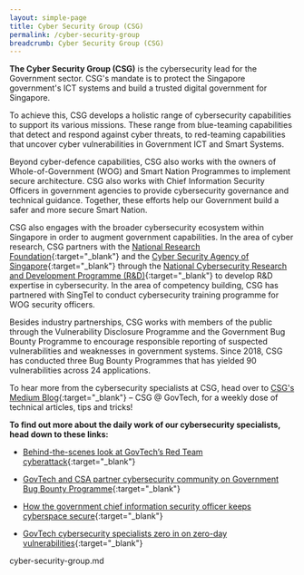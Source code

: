 ```yaml
---
layout: simple-page
title: Cyber Security Group (CSG) 
permalink: /cyber-security-group
breadcrumb: Cyber Security Group (CSG) 
---
```


**The Cyber Security Group (CSG)** is the cybersecurity lead for the Government sector. CSG's mandate is to protect the Singapore government's ICT systems and build a trusted digital government for Singapore.

To achieve this, CSG develops a holistic range of cybersecurity capabilities to support its various missions. These range from blue-teaming capabilities that detect and respond against cyber threats, to red-teaming capabilities that uncover cyber vulnerabilities in Government ICT and Smart Systems.

Beyond cyber-defence capabilities, CSG also works with the owners of Whole-of-Government (WOG) and Smart Nation Programmes to implement secure architecture. 
CSG also works with Chief Information Security Officers in government agencies to provide cybersecurity governance and technical guidance. Together, these efforts help our Government build a safer and more secure Smart Nation.

CSG also engages with the broader cybersecurity ecosystem within Singapore in order to augment government capabilities. In the area of cyber research, CSG partners with the [National Research Foundation](https://www.nrf.gov.sg/){:target="_blank"} and the [Cyber Security Agency of Singapore](https://www.csa.gov.sg/){:target="_blank"} through the [National Cybersecurity Research and Development Programme (R&D)](https://www.nrf.gov.sg/programmes/national-cybersecurity-r-d-programme){:target="_blank"} to develop R&D expertise in cybersecurity. 
In the area of competency building, CSG has partnered with SingTel to conduct cybersecurity training programme for WOG security officers.

Besides industry partnerships, CSG works with members of the public through the Vulnerability Disclosure Programme and the Government Bug Bounty Programme to encourage responsible reporting of suspected vulnerabilities and weaknesses in government systems. 
Since 2018, CSG has conducted three Bug Bounty Programmes that has yielded 90 vulnerabilities across 24 applications.

To hear more from the cybersecurity specialists at CSG, head over to [CSG's Medium Blog](https://medium.com/csg-govtech){:target="_blank"} – CSG @ GovTech, for a weekly dose of technical articles, tips and tricks!

**To find out more about the daily work of our cybersecurity specialists, head down to these links:**

- [Behind-the-scenes look at GovTech’s Red Team cyberattack](https://www.tech.gov.sg/media/technews/behind-the-scenes-look-at-govtech%E2%80%99s-red-team-cyberattack){:target="_blank"}

- [GovTech and CSA partner cybersecurity community on Government Bug Bounty Programme](https://www.tech.gov.sg/media/media-releases/govtech-and-csa-partner-cybersecurity-community-on-government-bug-bounty-programme){:target="_blank"}

- [How the government chief information security officer keeps cyberspace secure](https://www.tech.gov.sg/media/technews/how-the-government-chief-information-security-officer-keeps-cyberspace%20secure){:target="_blank"}

- [GovTech cybersecurity specialists zero in on zero-day vulnerabilities](https://www.tech.gov.sg/media/technews/cybersecurity-on-zero-day-vulnerabilities){:target="_blank"}


cyber-security-group.md
